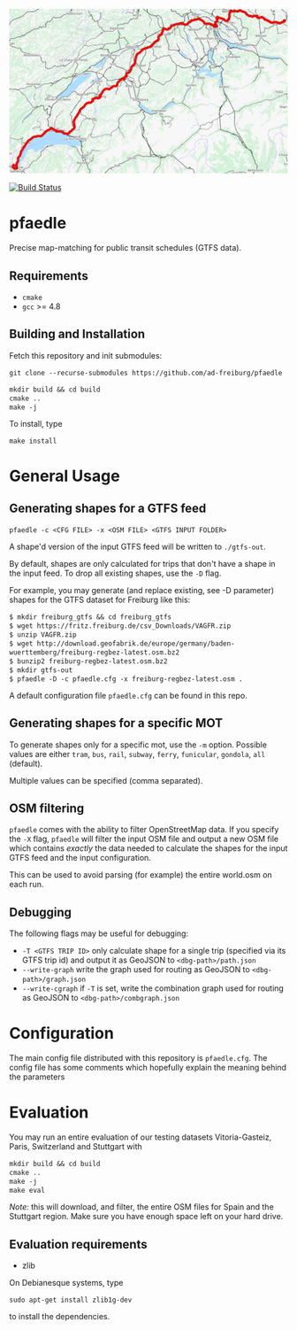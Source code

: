 ![Map-Matched path of a single train through Switzerland](geo/schweiz_mmatched.png?raw=true)

[![Build
Status](https://travis-ci.org/ad-freiburg/pfaedle.svg?branch=master)](https://travis-ci.org/ad-freiburg/pfaedle)

# pfaedle

Precise map-matching for public transit schedules (GTFS data).

## Requirements

 * `cmake`
 * `gcc` >= 4.8

## Building and Installation

Fetch this repository and init submodules:

```
git clone --recurse-submodules https://github.com/ad-freiburg/pfaedle
```

```
mkdir build && cd build
cmake ..
make -j
```

To install, type
```
make install
```

# General Usage

## Generating shapes for a GTFS feed

```
pfaedle -c <CFG FILE> -x <OSM FILE> <GTFS INPUT FOLDER>
```

A shape'd version of the input GTFS feed will be written to `./gtfs-out`.

By default, shapes are only calculated for trips that don't have a shape in the
input feed. To drop all existing shapes, use the `-D` flag.

For example, you may generate (and replace existing, see -D parameter) shapes for the GTFS dataset for Freiburg like this:

```
$ mkdir freiburg_gtfs && cd freiburg_gtfs
$ wget https://fritz.freiburg.de/csv_Downloads/VAGFR.zip
$ unzip VAGFR.zip
$ wget http://download.geofabrik.de/europe/germany/baden-wuerttemberg/freiburg-regbez-latest.osm.bz2
$ bunzip2 freiburg-regbez-latest.osm.bz2
$ mkdir gtfs-out
$ pfaedle -D -c pfaedle.cfg -x freiburg-regbez-latest.osm .
```

A default configuration file `pfaedle.cfg` can be found in this repo.


## Generating shapes for a specific MOT

To generate shapes only for a specific mot, use the `-m` option. Possible
values are either `tram`, `bus`, `rail`, `subway`, `ferry`, `funicular`,
`gondola`, `all` (default).

Multiple values can be specified (comma separated).

## OSM filtering

`pfaedle` comes with the ability to filter OpenStreetMap data. If you specify
the `-X` flag, `pfaedle` will filter the input OSM file and output a new OSM
file which contains *exactly* the data needed to calculate the shapes for the
input GTFS feed and the input configuration.

This can be used to avoid parsing (for example) the entire world.osm on each
run.

## Debugging

The following flags may be useful for debugging:

 * `-T <GTFS TRIP ID>` only calculate shape for a single trip (specified via its GTFS trip id) and output it as GeoJSON to
   `<dbg-path>/path.json`
 * `--write-graph` write the graph used for routing as GeoJSON to
   `<dbg-path>/graph.json`
 * `--write-cgraph` if `-T` is set, write the combination graph used for
   routing as GeoJSON to `<dbg-path>/combgraph.json`

# Configuration

The main config file distributed with this repository is `pfaedle.cfg`. The
config file has some comments which hopefully explain the meaning behind the
parameters

# Evaluation

You may run an entire evaluation of our testing datasets Vitoria-Gasteiz, Paris, Switzerland and
Stuttgart with

```
mkdir build && cd build
cmake ..
make -j
make eval
```

*Note:* this will download, and filter, the entire OSM files for Spain and the
Stuttgart region. Make sure you have enough space left on your hard drive.

## Evaluation requirements

 * zlib

On Debianesque systems, type

```
sudo apt-get install zlib1g-dev
```

to install the dependencies.

